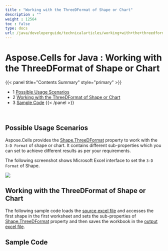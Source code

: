 ```yaml
---
title : "Working with the ThreeDFormat of Shape or Chart" 
description : "" 
weight : 12564 
toc : false
type: docs
url: /java/developerguide/technicalarticles/working+with+the+threedformat+of+shape+or+chart/
---
```


# Aspose.Cells for Java : Working with the ThreeDFormat of Shape or Chart


{{< panel title="Contents Summary" style="primary" >}}
*   1 [Possible Usage Scenarios](#possible-usage-scenarios)
*   2 [Working with the ThreeDFormat of Shape or Chart](#working-with-the-threedformat-of-shape-or-chart)
*   3 [Sample Code](#sample-code)
{{< /panel >}}
 

 


## Possible Usage Scenarios

Aspose.Cells provides the [Shape.ThreeDFormat](https://apireference.aspose.com/java/cells/com.aspose.cells/shape#ThreeDFormat) property to work with the `3-D Format` of shape or chart. It contains different sub-properties which you can set to achieve different results as per your requirements.

The following screenshot shows Microsoft Excel interface to set the `3-D Format` of Shape.

![](https://docs2.aspose.com/cells/java/attachments/5275799/5472523.png)

## Working with the ThreeDFormat of Shape or Chart

The following sample code loads the [source excel file](https://docs2.aspose.com/cells/java/attachments/5275799/5472522.xlsx) and accesses the first shape in the first worksheet and sets the sub-properties of [Shape.ThreeDFormat](https://apireference.aspose.com/java/cells/com.aspose.cells/shape#ThreeDFormat) property and then saves the workbook in the [output excel file](https://docs2.aspose.com/cells/java/attachments/5275799/5472521.xlsx).

## Sample Code

